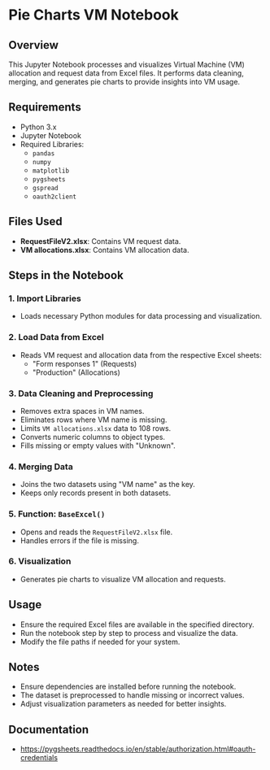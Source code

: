 # Pie Charts VM Notebook

## Overview
This Jupyter Notebook processes and visualizes Virtual Machine (VM) allocation and request data from Excel files. It performs data cleaning, merging, and generates pie charts to provide insights into VM usage.

## Requirements
- Python 3.x
- Jupyter Notebook
- Required Libraries:
  - `pandas`
  - `numpy`
  - `matplotlib`
  - `pygsheets`
  - `gspread`
  - `oauth2client`

## Files Used
- **RequestFileV2.xlsx**: Contains VM request data.
- **VM allocations.xlsx**: Contains VM allocation data.

## Steps in the Notebook
### 1. Import Libraries
   - Loads necessary Python modules for data processing and visualization.

### 2. Load Data from Excel
   - Reads VM request and allocation data from the respective Excel sheets:
     - "Form responses 1" (Requests)
     - "Production" (Allocations)

### 3. Data Cleaning and Preprocessing
   - Removes extra spaces in VM names.
   - Eliminates rows where VM name is missing.
   - Limits `VM allocations.xlsx` data to 108 rows.
   - Converts numeric columns to object types.
   - Fills missing or empty values with "Unknown".

### 4. Merging Data
   - Joins the two datasets using "VM name" as the key.
   - Keeps only records present in both datasets.

### 5. Function: `BaseExcel()`
   - Opens and reads the `RequestFileV2.xlsx` file.
   - Handles errors if the file is missing.

### 6. Visualization
   - Generates pie charts to visualize VM allocation and requests.

## Usage
- Ensure the required Excel files are available in the specified directory.
- Run the notebook step by step to process and visualize the data.
- Modify the file paths if needed for your system.

## Notes
- Ensure dependencies are installed before running the notebook.
- The dataset is preprocessed to handle missing or incorrect values.
- Adjust visualization parameters as needed for better insights.

## Documentation
- https://pygsheets.readthedocs.io/en/stable/authorization.html#oauth-credentials
